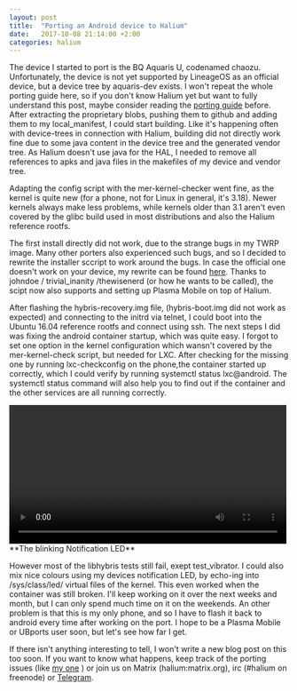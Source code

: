 ```yaml
---
layout: post
title:  "Porting an Android device to Halium"
date:   2017-10-08 21:14:00 +2:00
categories: halium
---
```


The device I started to port is the BQ Aquaris U, codenamed chaozu.
Unfortunately, the device is not yet supported by LineageOS as an official device, but a device tree by aquaris-dev exists.
I won't repeat the whole porting guide here, so if you don't know Halium yet but want to fully understand this post, maybe consider reading the [porting guide](https://docs.halium.org)  before.
After extracting the proprietary blobs, pushing them to github and adding them to my local_manifest, I could start building. Like it's happening often with device-trees in connection with Halium, building did not directly work fine due to some java content in the device tree and the generated vendor tree. As Halium doesn't use java for the HAL, I needed to remove all references to apks and java files in the makefiles of my device and vendor tree.

Adapting the config script with the mer-kernel-checker went fine, as the kernel is quite new (for a phone, not for Linux in general, it's 3.18). Newer kernels always make less problems, while kernels older than 3.1 aren't even covered by the glibc build used in most distributions and also the Halium reference rootfs.

The first install directly did not work, due to the strange bugs in my TWRP image. Many other porters also experienced such bugs, and so I decided to rewrite the installer sccript to work around the bugs. In case the official one doesn't work on your device, my rewrite can be found [here](https://github.com/JBBgameich/halium-install). Thanks to johndoe / trivial_inanity /thewisenerd (or how he wants to be called), the scipt now also supports and setting up Plasma Mobile on top of Halium.

After flashing the hybris-recovery.img file, (hybris-boot.img did not work as expected) and connecting to the initrd via telnet, I could boot into the Ubuntu 16.04 reference rootfs and connect using ssh. The next steps I did was fixing the android container startup, which was quite easy. I forgot to set one option in the kernel configuration which wansn't covered by the mer-kernel-check script, but needed for LXC. After checking for the missing one by running lxc-checkconfig on the phone,the container started up correctly, which I could verify by running systemctl status lxc@android. The systemctl status command will also help you to find out if the container and the other services are all running correctly.

<video width="500" controls>
    <source src="/vid/halium-chaozu-blinking-led.webm" type="video/webm">
</video>
**The blinking Notification LED**

However most of the libhybris tests still fail, exept test_vibrator. I could also mix nice colours using my devices notification LED, by echo-ing into /sys/class/led/ virtual files of the kernel. This even worked when the container was still broken. I'll keep working on it over the next weeks and month, but I can only spend much time on it on the weekends. An other problem is that this is my only phone, and so I have to flash it back to android every time after working on the port. I hope to be a Plasma Mobile or UBports user soon, but let's see how far I get.

If there isn't anything interesting to tell, I won't write a new blog post on this too soon. If you want to know what happens, keep track of the porting issues (like [my one](https://github.com/Halium/projectmanagement/issues/21)
) or join us on Matrix (halium:matrix.org), irc (#halium on freenode) or [Telegram](https://t.me/halium).
